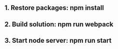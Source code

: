 <h2>1. Restore packages: npm install</h2>
<h2>2. Build solution: npm run webpack</h2>
<h2>3. Start node server: npm run start</h2>

